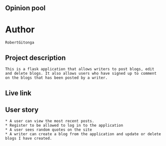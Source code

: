 ## Opinion pool

# Author

    RobertGitonga

## Project description

    This is a flask application that allows writers to post blogs, edit and delete blogs. It also allows users who have signed up to comment on the blogs that has been posted by a writer.

## Live link

## User story

    * A user can view the most recent posts.
    * Register to be allowed to log in to the application
    * A user sees random quotes on the site
    * A writer can create a blog from the application and update or delete blogs I have created.
